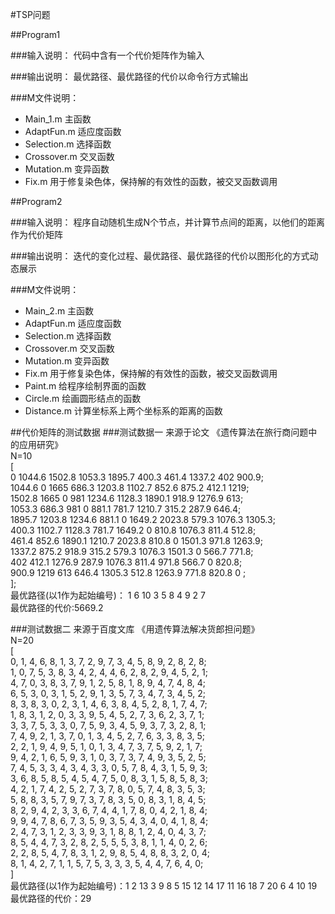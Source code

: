 #TSP问题

##Program1

###输入说明：
代码中含有一个代价矩阵作为输入

###输出说明：
最优路径、最优路径的代价以命令行方式输出

###M文件说明：
- Main_1.m 主函数
- AdaptFun.m 适应度函数
- Selection.m 选择函数
- Crossover.m 交叉函数
- Mutation.m 变异函数
- Fix.m 用于修复染色体，保持解的有效性的函数，被交叉函数调用



##Program2

###输入说明：
程序自动随机生成N个节点，并计算节点间的距离，以他们的距离作为代价矩阵

###输出说明：
迭代的变化过程、最优路径、最优路径的代价以图形化的方式动态展示

###M文件说明：
- Main_2.m 主函数
- AdaptFun.m 适应度函数
- Selection.m 选择函数
- Crossover.m 交叉函数
- Mutation.m 变异函数
- Fix.m 用于修复染色体，保持解的有效性的函数，被交叉函数调用
- Paint.m  给程序绘制界面的函数
- Circle.m 绘画圆形结点的函数
- Distance.m 计算坐标系上两个坐标系的距离的函数



##代价矩阵的测试数据
###测试数据一 
来源于论文  《遗传算法在旅行商问题中的应用研究》  
N=10  
[  
0 1044.6 1502.8 1053.3 1895.7 400.3 461.4 1337.2 402 900.9;  
1044.6 0 1665 686.3 1203.8 1102.7 852.6 875.2 412.1 1219;  
1502.8 1665 0 981 1234.6 1128.3 1890.1 918.9 1276.9 613;  
1053.3 686.3 981 0 881.1 781.7 1210.7 315.2 287.9 646.4;  
1895.7 1203.8 1234.6 881.1 0 1649.2 2023.8 579.3 1076.3 1305.3;  
400.3 1102.7 1128.3 781.7 1649.2 0 810.8 1076.3 811.4 512.8;  
461.4 852.6 1890.1 1210.7 2023.8 810.8 0 1501.3 971.8 1263.9;  
1337.2 875.2 918.9 315.2 579.3 1076.3 1501.3 0 566.7 771.8;  
402 412.1 1276.9 287.9 1076.3 811.4 971.8 566.7 0 820.8;  
900.9 1219 613 646.4 1305.3 512.8 1263.9 771.8 820.8 0 ;  
];  
最优路径(以1作为起始编号)： 1 6 10 3 5 8 4 9 2 7  
最优路径的代价:5669.2


###测试数据二
来源于百度文库 《用遗传算法解决货郎担问题》  
N=20  
[  
0, 1, 4, 6, 8, 1, 3, 7, 2, 9, 7, 3, 4, 5, 8, 9, 2, 8, 2, 8;  
1, 0, 7, 5, 3, 8, 3, 4, 2, 4, 4, 6, 2, 8, 2, 9, 4, 5, 2, 1;  
4, 7, 0, 3, 8, 3, 7, 9, 1, 2, 5, 8, 1, 8, 9, 4, 7, 4, 8, 4;  
6, 5, 3, 0, 3, 1, 5, 2, 9, 1, 3, 5, 7, 3, 4, 7, 3, 4, 5, 2;  
8, 3, 8, 3, 0, 2, 3, 1, 4, 6, 3, 8, 4, 5, 2, 8, 1, 7, 4, 7;  
1, 8, 3, 1, 2, 0, 3, 3, 9, 5, 4, 5, 2, 7, 3, 6, 2, 3, 7, 1;  
3, 3, 7, 5, 3, 3, 0, 7, 5, 9, 3, 4, 5, 9, 3, 7, 3, 2, 8, 1;  
7, 4, 9, 2, 1, 3, 7, 0, 1, 3, 4, 5, 2, 7, 6, 3, 3, 8, 3, 5;  
2, 2, 1, 9, 4, 9, 5, 1, 0, 1, 3, 4, 7, 3, 7, 5, 9, 2, 1, 7;  
9, 4, 2, 1, 6, 5, 9, 3, 1, 0, 3, 7, 3, 7, 4, 9, 3, 5, 2, 5;  
7, 4, 5, 3, 3, 4, 3, 4, 3, 3, 0, 5, 7, 8, 4, 3, 1, 5, 9, 3;  
3, 6, 8, 5, 8, 5, 4, 5, 4, 7, 5, 0, 8, 3, 1, 5, 8, 5, 8, 3;  
4, 2, 1, 7, 4, 2, 5, 2, 7, 3, 7, 8, 0, 5, 7, 4, 8, 3, 5, 3;  
5, 8, 8, 3, 5, 7, 9, 7, 3, 7, 8, 3, 5, 0, 8, 3, 1, 8, 4, 5;  
8, 2, 9, 4, 2, 3, 3, 6, 7, 4, 4, 1, 7, 8, 0, 4, 2, 1, 8, 4;  
9, 9, 4, 7, 8, 6, 7, 3, 5, 9, 3, 5, 4, 3, 4, 0, 4, 1, 8, 4;  
2, 4, 7, 3, 1, 2, 3, 3, 9, 3, 1, 8, 8, 1, 2, 4, 0, 4, 3, 7;  
8, 5, 4, 4, 7, 3, 2, 8, 2, 5, 5, 5, 3, 8, 1, 1, 4, 0, 2, 6;  
2, 2, 8, 5, 4, 7, 8, 3, 1, 2, 9, 8, 5, 4, 8, 8, 3, 2, 0, 4;  
8, 1, 4, 2, 7, 1, 1, 5, 7, 5, 3, 3, 3, 5, 4, 4, 7, 6, 4, 0;  
]  
最优路径(以1作为起始编号)：1 2 13 3 9 8 5 15 12 14 17 11 16 18 7 20 6 4 10 19  
最优路径的代价：29





	

